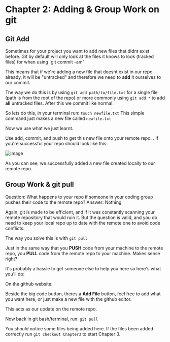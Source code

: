 # Chapter 2: Adding & Group Work on git 
## Git Add
Sometimes for your project you want to add new files that didnt exist before.
Git by default will only look at the files it knows to look (tracked files) for when using `git commit -am"

This means that if we're adding a new file that doesnt exist in our repo already, it will be "untracked" and therefore we need to **add** it ourselves to our commit.

The way we do this is by using `git add path/to/file.txt` for a single file (path is from the root of the repo) or more commonly using `git add *` to add **all** untracked files.
After this we commit like normal.

So lets do this, in your terminal run:
`touch newfile.txt` This simple command just makes a new file called `newfile.txt`

Now we use what we just learnt.

Use add, commit, and push to get this new file onto your remote repo.
.
If you're successful your repo should look like this:

![image](https://github.com/StefVuck/gitgood-Git-Tutorial/assets/142335830/7c7f8e02-5ce9-4fae-a75b-c5062a638555)

As you can see, we successfully added a new file created locally to our remote repo.

## Group Work & git pull
Question: What happens to your repo if someone in your coding group pushes their code to the remote repo?
Answer: Nothing

Again, git is made to be efficient, and if it was constantly scanning your remote repository that would ruin it. 
But the question is valid, and you do need to keep your local repo up to date with the remote one to avoid code conflicts.

The way you solve this is with `git pull`

Just in the same way that you **PUSH** code from your machine to the remote repo, you **PULL** code from the remote repo to your machine. Makes sense right?

It's probably a hassle to get someone else to help you here so here's what you'll do:

On the github website:

Beside the big code button, theres a **Add File** button, feel free to add what you want here, or just make a new file with the github editor.

This acts as our update on the remote repo.

Now back in git bash/terminal, run:
`git pull`

You should notice some files being added here.
If the files been added correctly run `git checkout Chapter3` to start Chapter 3.
